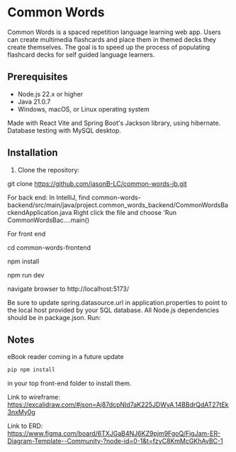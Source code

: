 # Common Words

Common Words is a spaced repetition language learning web app. Users can create multimedia flashcards and place them in themed decks they create themselves. The goal is to speed up the process of populating flashcard decks for self guided language learners.

## Prerequisites
- Node.js 22.x or higher
- Java 21.0.7
- Windows, macOS, or Linux operating system

Made with React Vite and Spring Boot's Jackson library, using hibernate. Database testing with MySQL desktop.

## Installation
1. Clone the repository:

git clone https://github.com/jasonB-LC/common-words-jb.git

For back end:
In IntelliJ, find common-words-backend/src/main/java/project.common_words_backend/CommonWordsBackendApplication.java
Right click the file and choose 'Run CommonWordsBac....main()

For front end 

cd common-words-frontend

npm install

npm run dev

navigate browser to http://localhost:5173/

Be sure to update spring.datasource.url in application.properties to point to the local host provided by your SQL database. All Node.js dependencies should be in package.json. Run: 

## Notes
eBook reader coming in a future update

```bash
pip npm install
```
in your top front-end folder to install them.

Link to wireframe: https://excalidraw.com/#json=Aj87dcpNId7aK225JDWyA,14BBdrQdAT27tEk3nxMy0g

Link to ERD: https://www.figma.com/board/6TXJGaB4NJ6KZ9pjm9FgoQ/FigJam-ER-Diagram-Template--Community-?node-id=0-1&t=fzyC8KmMcGKhAvBC-1
